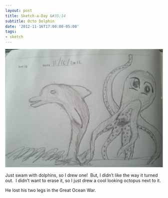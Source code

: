 ```yaml
---
layout: post
title: Sketch-a-Day &#35;14
subtitle: Octo Dolphin
date: '2012-11-16T17:00:00-05:00'
tags:
- sketch
---
```

![](/images/sketches/sad14-octo-dolphin.jpg)

Just swam with dolphins, so I drew one!  But, I didn’t like the way it turned out.  I didn’t want to erase it, so I just drew a cool looking octopus next to it.

He lost his two legs in the Great Ocean War.
